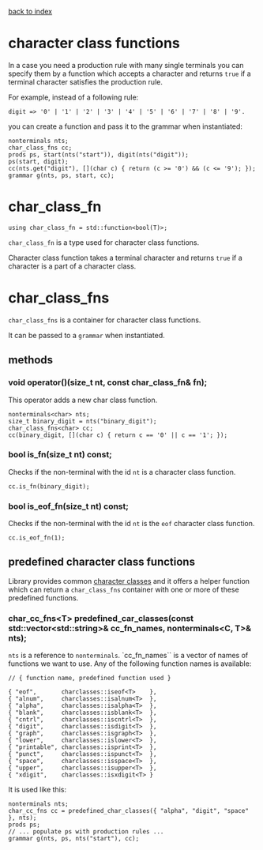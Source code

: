 [back to index](../README.md#classes-and-structs)

# character class functions

In a case you need a production rule with many single terminals you can specify them by a function which accepts a character and returns `true` if a terminal character satisfies the production rule.

For example, instead of a following rule:
```
digit => '0' | '1' | '2' | '3' | '4' | '5' | '6' | '7' | '8' | '9'.
```
you can create a function and pass it to the grammar when instantiated:
```
nonterminals nts;
char_class_fns cc;
prods ps, start(nts("start")), digit(nts("digit"));
ps(start, digit);
cc(nts.get("digit"), [](char c) { return (c >= '0') && (c <= '9'); });
grammar g(nts, ps, start, cc);
```

# char_class_fn

```
using char_class_fn = std::function<bool(T)>;
```

`char_class_fn` is a type used for character class functions.

Character class function takes a terminal character and returns `true` if a character is a part of a character class.

# char_class_fns

`char_class_fns` is a container for character class functions.

It can be passed to a `grammar` when instantiated.

## methods

### void operator()(size_t nt, const char_class_fn<T>& fn);

This operator adds a new char class function.

```
nonterminals<char> nts;
size_t binary_digit = nts("binary_digit");
char_class_fns<char> cc;
cc(binary_digit, [](char c) { return c == '0' || c == '1'; });
```

### bool is_fn(size_t nt) const;

Checks if the non-terminal with the id `nt` is a character class function.

```
cc.is_fn(binary_digit);
```

### bool is_eof_fn(size_t nt) const;

Checks if the non-terminal with the id `nt` is the `eof` character class function.

```
cc.is_eof_fn(1);
```


## predefined character class functions

Library provides common [character classes](charclasses.md) and it offers a helper function which can return a `char_class_fns` container with one or more of these predefined functions.

### char_cc_fns\<T> predefined_car_classes(const std::vector\<std::string>& cc_fn_names, nonterminals<C, T>& nts);

`nts` is a reference to `nonterminals`. `cc_fn_names`` is a vector of names of functions we want to use. Any of the following function names is available:

```
// { function name, predefined function used }

{ "eof",       charclasses::iseof<T>    },
{ "alnum",     charclasses::isalnum<T>  },
{ "alpha",     charclasses::isalpha<T>  },
{ "blank",     charclasses::isblank<T>  },
{ "cntrl",     charclasses::iscntrl<T>  },
{ "digit",     charclasses::isdigit<T>  },
{ "graph",     charclasses::isgraph<T>  },
{ "lower",     charclasses::islower<T>  },
{ "printable", charclasses::isprint<T>  },
{ "punct",     charclasses::ispunct<T>  },
{ "space",     charclasses::isspace<T>  },
{ "upper",     charclasses::isupper<T>  },
{ "xdigit",    charclasses::isxdigit<T> }
```

It is used like this:
```
nonterminals nts;
char_cc_fns cc = predefined_char_classes({ "alpha", "digit", "space" }, nts);
prods ps;
// ... populate ps with production rules ...
grammar g(nts, ps, nts("start"), cc);
```